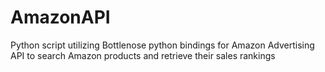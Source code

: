 AmazonAPI
=========

Python script utilizing Bottlenose python bindings for Amazon Advertising API to search Amazon products and retrieve their sales rankings
